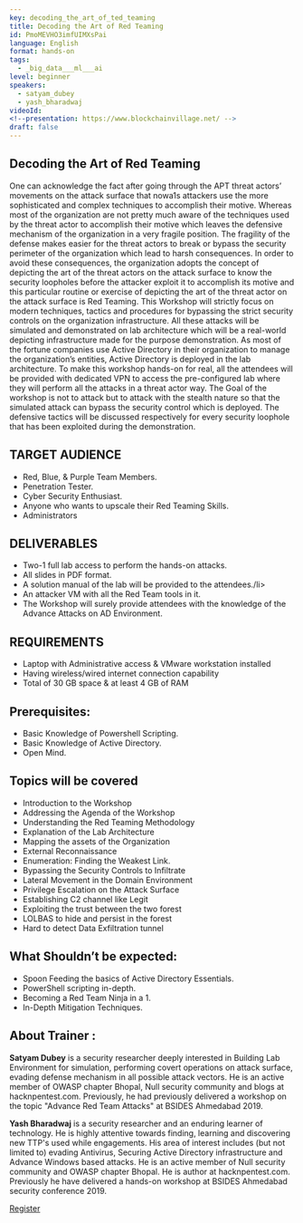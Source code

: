 ```yaml
---
key: decoding_the_art_of_ted_teaming
title: Decoding the Art of Red Teaming
id: PmoMEVHO3imfUIMXsPai
language: English
format: hands-on
tags:
  - _big_data___ml___ai
level: beginner
speakers:
  - satyam_dubey
  - yash_bharadwaj
videoId: 
<!--presentation: https://www.blockchainvillage.net/ -->
draft: false
---
```

<h2>Decoding the Art of Red Teaming</h2>

One can acknowledge the fact after going through the APT threat actors’ movements on the attack surface that nowa1s attackers use the more sophisticated and complex techniques to accomplish their motive. Whereas most of the organization are not pretty much aware of the techniques used by the threat actor to accomplish their motive which leaves the defensive mechanism of the organization in a very fragile position. The fragility of the defense makes easier for the threat actors to break or bypass the security perimeter of the organization which lead to harsh consequences. In order to avoid these consequences, the organization adopts the concept of depicting the art of the threat actors on the attack surface to know the security loopholes before the attacker exploit it to accomplish its motive and this particular routine or exercise of depicting the art of the threat actor on the attack surface is Red Teaming. This Workshop will strictly focus on modern techniques, tactics and procedures for bypassing the strict security controls on the organization infrastructure. All these attacks will be simulated and demonstrated on lab architecture which will be a real-world depicting infrastructure made for the purpose demonstration. As most of the fortune companies use Active Directory in their organization to manage the organization’s entities, Active Directory is deployed in the lab architecture. To make this workshop hands-on for real, all the attendees will be provided with dedicated VPN to access the pre-configured lab where they will perform all the attacks in a threat actor way. The Goal of the workshop is not to attack but to attack with the stealth nature so that the simulated attack can bypass the security control which is deployed. The defensive tactics will be discussed respectively for every security loophole that has been exploited during the demonstration.  

<h2>TARGET AUDIENCE</h2>
<ul>
<li>Red, Blue, & Purple Team Members.</li>
<li>Penetration Tester.</li>
<li>Cyber Security Enthusiast.</li>
<li>Anyone who wants to upscale their Red Teaming Skills.</li>
<li>Administrators </li>
</ul>

<h2>DELIVERABLES</h2>
<ul>
<li>Two-1 full lab access to perform the hands-on attacks.</li>
<li>All slides in PDF format. </li>
<li>A solution manual of the lab will be provided to the attendees./li>
<li>An attacker VM with all the Red Team tools in it.</li>
<li>The Workshop will surely provide attendees with the knowledge of the Advance Attacks on AD Environment.</li>
</ul>

<h2>REQUIREMENTS</h2>
<ul>
<li>Laptop with Administrative access & VMware workstation installed </li>
<li>Having wireless/wired internet connection capability</li>
<li>Total of 30 GB space & at least 4 GB of RAM</li>
</ul>

<h2>Prerequisites:</h2>
<ul>
<li>Basic Knowledge of Powershell Scripting.</li>
<li>Basic Knowledge of Active Directory.</li>
<li>Open Mind.</li>
</ul>

<h2>Topics will be covered</h2>
<ul>
<li>Introduction to the Workshop</li>
<li>Addressing the Agenda of the Workshop </li>
<li>Understanding the Red Teaming Methodology </li>
<li>Explanation of the Lab Architecture </li>
<li>Mapping the assets of the Organization </li>
<li>External Reconnaissance </li>
<li>Enumeration: Finding the Weakest Link. </li>
<li>Bypassing the Security Controls to Infiltrate </li>
<li>Lateral Movement in the Domain Environment </li>
<li>Privilege Escalation on the Attack Surface </li>
<li>Establishing C2 channel like Legit </li>
<li>Exploiting the trust between the two forest </li>
<li>LOLBAS to hide and persist in the forest </li>
<li>Hard to detect Data Exfiltration tunnel </li>
</ul>


<h2>What Shouldn’t be expected: </h2>
<ul>
<li>Spoon Feeding the basics of Active Directory Essentials.</li>
<li>PowerShell scripting in-depth.</li>
<li>Becoming a Red Team Ninja in a 1.</li>
<li>In-Depth Mitigation Techniques.</li>
</ul>

<h2>About Trainer :</h2>

<b>Satyam Dubey</b> is a security researcher deeply interested in Building Lab Environment for simulation, performing covert operations on attack surface, evading defense mechanism in all possible attack vectors. He is an active member of OWASP chapter Bhopal, Null security community and blogs at hacknpentest.com. Previously, he had previously delivered a workshop on the topic "Advance Red Team Attacks" at BSIDES Ahmedabad 2019.


<b>Yash Bharadwaj</b> is a security researcher and an enduring learner of technology. He is highly attentive towards finding, learning and discovering new TTP's used while engagements. His area of interest includes (but not limited to) evading Antivirus, Securing Active Directory infrastructure and Advance Windows based attacks. He is an active member of Null security community and OWASP chapter Bhopal. He is author at hacknpentest.com. Previously he have delivered a hands-on workshop at BSIDES Ahmedabad security conference 2019.

<a align="center" class="btn primary" target="_blank" rel="noopener" href="https://docs.google.com/forms/d/1tepplgwf55-FjbNTmpZV5qs6c4YUXN_7fbJNHZij-A4/">Register</a>